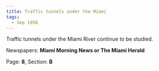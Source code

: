```yaml
---  
title: Traffic tunnels under the Miami  
tags:  
  - Sep 1958  
---  
```

  
Traffic tunnels under the Miami River continue to be studied.  
  
Newspapers: **Miami Morning News or The Miami Herald**  
  
Page: **8**, Section: **B** 
